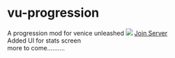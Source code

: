 # vu-progression
A progression mod for venice unleashed
<img src="https://plplatoon.com/PROGRESSION/DEMO.jpg">
<a href="https://playvu.com/join/4ED5A829-F1C1-4677-A138-220F090D39E1">Join Server</a></br>
Added UI for stats screen</br>
more to come..........
